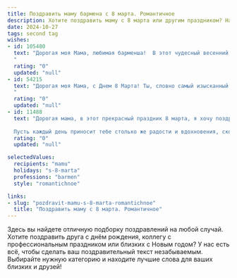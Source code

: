 ```yaml
---
title: Поздравить маму бармена с 8 марта. Романтичное
description: Хотите поздравить маму с 8 марта или другим праздником? Наш ИИ создаст незабываемое поздравление, а вы обязательно выделитесь среди других.  
date: 2024-10-27
tags: second tag
wishes:
- id: 105480
  text: "Дорогая моя Мама, любимая барменша!  В этот чудесный весенний день, 8 Марта, я хочу наполнить твою жизнь таким же ярким и искристым счастьем, каким ты наполняешь бокалы своих гостей.  Пусть твой день будет полон радости, любви и нежности, пусть каждый миг будет таким же приятным, как твой лучший коктейль.  Я бесконечно люблю тебя и ценю твою заботу, твою силу и твою неиссякаемую энергию. С праздником, моя прекрасная Мама!
  "
  rating: "0"
  updated: "null"
- id: 54215
  text: "Дорогая моя Мама, с Днем 8 Марта! Ты, словно самый изысканный коктейль, созданный из самых лучших ингредиентов, — очаровательна, нежна, искристая и всегда умеешь создать праздничную атмосферу. Желаю тебе, чтобы каждый день твоей жизни был наполнен радостью, любовью и приятными моментами, как твой любимый напиток.
  "
  rating: "0"
  updated: "null"
- id: 11488
  text: "Дорогая мама, в этот прекрасный праздник 8 марта, я хочу поздравить тебя с твоим профессиональным днем! Знаю, что бармен – это не просто работа, а настоящее искусство, которым ты владеешь в совершенстве. Твои руки творят чудеса, превращая обычные ингредиенты в волшебные напитки, которые дарят улыбки и хорошее настроение.
  
  Пусть каждый день приносит тебе столько же радости и вдохновения, сколько ты даришь другим. Пусть любовь и поддержка окружают тебя всегда, и пусть твои творческие идеи сбываются. Ты – моя самая любимая мама и лучший бармен в мире! С праздником, мамочка! Твоя любовь и забота – это самое драгоценное, что у меня есть."
  rating: "0"
  updated: "null"

selectedValues:
  recipients: "mamu"
  holidays: "s-8-marta"
  professions: "barmen"
  style: "romantichnoe"

links:
- slug: "pozdravit-mamu-s-8-marta-romantichnoe"
  title: "Поздравить маму с 8 марта. Романтичное"
---
```


Здесь вы найдете отличную подборку поздравлений на любой случай.
Хотите поздравить друга с днём рождения, коллегу с профессиональным праздником или близких с Новым годом? У нас есть всё, чтобы сделать ваш поздравительный текст незабываемым. Выбирайте нужную категорию и находите лучшие слова для ваших близких и друзей!
